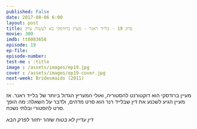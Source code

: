 ```yaml
---
published: False
date: 2017-08-06 6:00
layout: post
title: פרק 19 - בלייד ראנר - מעיין ברודסקי בא לעשות צדק
movie: 300
imdb: tt0083658
episode: 19
ep-file: 
episode-number: 
test-me : :title
image : /assets/images/ep19.jpg
cover : /assets/images/ep19-cover.jpg
next-week: Bridesmaids (2011)
---
```

מעיין ברודסקי הוא דוקטורנט להסטוריה, ואולי המעריץ הגדול ביותר של בלייד ראנר. אז מעיין הגיע לשכנע את דין שבלייד רנר הוא סרט מדהים, ולדבר על השאלה: מה הופך סרט להסטורי ובלתי נשכח.

*דין עדיין לא בטוח שזהר יחזור לפרק הבא*